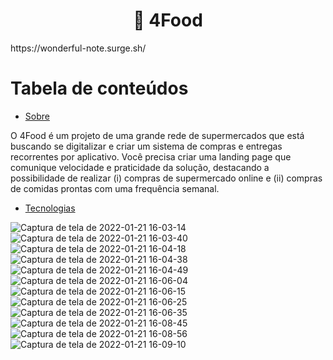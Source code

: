 <h1 align="center">&#129367 4Food</h1>
https://wonderful-note.surge.sh/

Tabela de conteúdos
=================
<!--ts-->
   * [Sobre](#Sobre)

O 4Food é um projeto de uma grande rede de supermercados que está buscando se digitalizar e criar um sistema de compras e entregas recorrentes por aplicativo. Você precisa criar uma landing page que comunique velocidade e praticidade da solução, destacando a possibilidade de realizar (i) compras de supermercado online e (ii) compras de comidas prontas com uma frequência semanal.

   * [Tecnologias](#tecnologias)
<!--te-->



![Captura de tela de 2022-01-21 16-03-14](https://user-images.githubusercontent.com/56762847/150585413-eec85ae7-3b36-47de-8e4f-c9002ea41ee5.png)
![Captura de tela de 2022-01-21 16-03-40](https://user-images.githubusercontent.com/56762847/150585418-d1ac3ceb-7354-4fef-9837-c4377efbc3aa.png)
![Captura de tela de 2022-01-21 16-04-18](https://user-images.githubusercontent.com/56762847/150585421-097c29ee-f3a4-427e-be13-965f7ea5aec7.png)
![Captura de tela de 2022-01-21 16-04-38](https://user-images.githubusercontent.com/56762847/150585424-0005a115-d4ab-4c43-8873-972bc05453e9.png)
![Captura de tela de 2022-01-21 16-04-49](https://user-images.githubusercontent.com/56762847/150585426-b4e80c24-7cc0-400f-9da8-b7afd9d84acf.png)
![Captura de tela de 2022-01-21 16-06-04](https://user-images.githubusercontent.com/56762847/150585730-a5afe50a-9d02-4194-bc69-a48125b610b1.png)
![Captura de tela de 2022-01-21 16-06-15](https://user-images.githubusercontent.com/56762847/150585734-8a9424a6-6d16-4ab9-b888-bec2cd008f58.png)
![Captura de tela de 2022-01-21 16-06-25](https://user-images.githubusercontent.com/56762847/150585738-40664b68-4adc-47bb-8d70-6fb8f146e48f.png)
![Captura de tela de 2022-01-21 16-06-35](https://user-images.githubusercontent.com/56762847/150585742-bcace8d6-30fd-433d-a23d-96ebdc0dc9b5.png)
![Captura de tela de 2022-01-21 16-08-45](https://user-images.githubusercontent.com/56762847/150586010-c4bb97ad-98cf-4fb2-a0ad-bde5a890367e.png)
![Captura de tela de 2022-01-21 16-08-56](https://user-images.githubusercontent.com/56762847/150586017-6611e1af-a99e-4c96-9eed-96609e7d5a54.png)
![Captura de tela de 2022-01-21 16-09-10](https://user-images.githubusercontent.com/56762847/150586019-d62977ac-7a38-489a-b8ea-d21dfac9406d.png)
